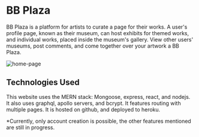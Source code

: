# BB Plaza
BB Plaza is a platform for artists to curate a page for their works. A user's profile page, known as their museum, can host exhibits for themed works, and individual works, placed inside the museum's gallery. View other users' museums, post comments, and come together over your artwork a BB Plaza.

![home-page](https://res.cloudinary.com/dgnio63sm/image/upload/v1675890558/home-page_opsao8.png)

## Technologies Used
This website uses the MERN stack: Mongoose, express, react, and nodejs. It also uses graphql, apollo servers, and bcrypt. It features routing with multiple pages. It is hosted on github, and deployed to heroku.

*Currently, only account creation is possible, the other features mentioned are still in progress.